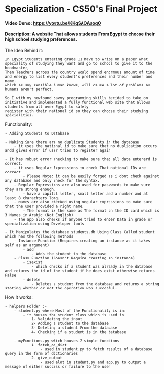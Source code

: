 # Specialization - CS50's Final Project
#### Video Demo: https://youtu.be/KKqSAOAaoq0
#### Description: A website That allows students From Egypt to choose their high school studying preferences.


The Idea Behind it:

    In Egypt Students entering grade 11 have to write on a paper what speciality of studying they want and go to school to give it to the headmaster,
    Then Teachers across the country would spend enormous amount of time and energy to list every student's preferences and their number and name.
    which as any sensible human knows, will cause a lot of problems as humans aren't perfect.

    So I with my newfound savvy programming skills decided to take on initiative and implemented a fully functional web site that allows students from all over Egypt to safely
    register with their national id so they can choose their studying specialities.

Functionality:

    - Adding Students to Database

    - Making Sure there are no duplicate Students in the database
        - it uses the national id to make sure that no duplication occurs andd gives error if user tries to register again

    - It has robust error checking to make sure that all data entererd is correct.
        - it uses Regular Expressions to check That national IDs are correct.
            - Please Note: it can be easily forged as i dont check against any database and only check for the syntax.
        - Regular Expressions are also used for passwords to make sure they are strong enough.
            - have a capital letter, small letter and a number and at least 8 charachters long.
        - Names are also checked using Regular Expressions to make sure that the user provided a right name.
            - The format is the same as The format on the ID card which is 3 Names in Arabic (Not English)
        - The app also checks if anyone tried to enter Data in grade or specialization using Developer tools

    - It Manipulates the database students.db Using Class Called student which has the following methods
        - Instance Function (Requires creating an instance as it takes self as an argument)
            - add
                - Adds the student to the database
        - Class Function (Doesn't Require creating an instance)
            - isexist
                - which checks if a student was already in the database and returns the id of the student if he does exist otherwise returns False
            - delete
                - Deletes a student from the database and returns a string stating whether or not the operation was succesful.

How it works:

    - helpers Folder :-
        - student.py where Most of the Functionality is in: 
            - it houses the student class which is used in 
                1- Validating the input
                2- Adding a student to the database
                3- Deleting a student From the database
                4- Checking if a student is in the database

        - myFunctions.py which houses 2 simple functions 
                1- fetch_as_dict
                    - used in student.py to fetch results of a database query in the form of dictionaries
                2- give_output
                    - used alot in student.py and app.py to output a message of either success or failure to the user